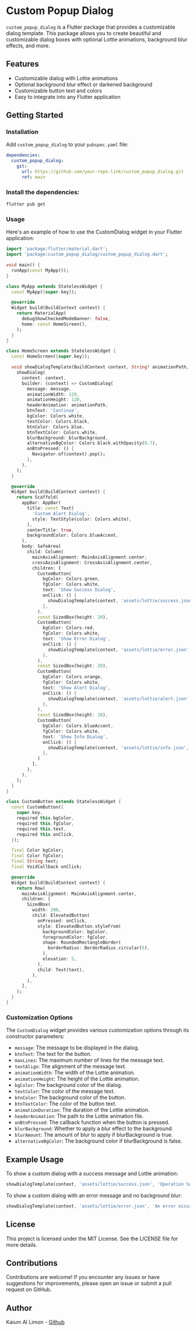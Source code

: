 # Custom Popup Dialog

`custom_popup_dialog` is a Flutter package that provides a customizable dialog template. This package allows you to create beautiful and customizable dialog boxes with optional Lottie animations, background blur effects, and more.

## Features

- Customizable dialog with Lottie animations
- Optional background blur effect or darkened background
- Customizable button text and colors
- Easy to integrate into any Flutter application

## Getting Started

### Installation

Add `custom_popup_dialog` to your `pubspec.yaml` file:

```yaml
dependencies:
  custom_popup_dialog:
    git:
      url: https://github.com/your-repo-link/custom_popup_dialog.git
      ref: main

```

### Install the dependencies:

```sh
flutter pub get
```

### Usage
Here's an example of how to use the CustomDialog widget in your Flutter application:


``` dart
import 'package:flutter/material.dart';
import 'package:custom_popup_dialog/custom_popup_dialog.dart';

void main() {
  runApp(const MyApp());
}

class MyApp extends StatelessWidget {
  const MyApp({super.key});

  @override
  Widget build(BuildContext context) {
    return MaterialApp(
      debugShowCheckedModeBanner: false,
      home: const HomeScreen(),
    );
  }
}

class HomeScreen extends StatelessWidget {
  const HomeScreen({super.key});

  void showDialogTemplate(BuildContext context, String? animationPath, String message, {bool blurBackground = true}) {
    showDialog(
      context: context,
      builder: (context) => CustomDialog(
        message: message,
        animationWidth: 120,
        animationHeight: 120,
        headerAnimation: animationPath,
        btnText: 'Continue',
        bgColor: Colors.white,
        textColor: Colors.black,
        btnColor: Colors.blue,
        btnTextColor: Colors.white,
        blurBackground: blurBackground,
        alternativeBgColor: Colors.black.withOpacity(0.7),
        onBtnPressed: () {
          Navigator.of(context).pop();
        },
      ),
    );
  }

  @override
  Widget build(BuildContext context) {
    return Scaffold(
      appBar: AppBar(
        title: const Text(
          'Custom Alert Dialog',
          style: TextStyle(color: Colors.white),
        ),
        centerTitle: true,
        backgroundColor: Colors.blueAccent,
      ),
      body: SafeArea(
        child: Column(
          mainAxisAlignment: MainAxisAlignment.center,
          crossAxisAlignment: CrossAxisAlignment.center,
          children: [
            CustomButton(
              bgColor: Colors.green,
              fgColor: Colors.white,
              text: 'Show Success Dialog',
              onClick: () {
                showDialogTemplate(context, 'assets/lottie/success.json', 'Operation Successful!', blurBackground: true);
              },
            ),
            const SizedBox(height: 20),
            CustomButton(
              bgColor: Colors.red,
              fgColor: Colors.white,
              text: 'Show Error Dialog',
              onClick: () {
                showDialogTemplate(context, 'assets/lottie/error.json', 'An error occurred!', blurBackground: false);
              },
            ),
            const SizedBox(height: 20),
            CustomButton(
              bgColor: Colors.orange,
              fgColor: Colors.white,
              text: 'Show Alert Dialog',
              onClick: () {
                showDialogTemplate(context, 'assets/lottie/alert.json', 'This is an alert!', blurBackground: true);
              },
            ),
            const SizedBox(height: 20),
            CustomButton(
              bgColor: Colors.blueAccent,
              fgColor: Colors.white,
              text: 'Show Info Dialog',
              onClick: () {
                showDialogTemplate(context, 'assets/lottie/info.json', 'Here is some information.', blurBackground: false);
              },
            )
          ],
        ),
      ),
    );
  }
}

class CustomButton extends StatelessWidget {
  const CustomButton({
    super.key,
    required this.bgColor,
    required this.fgColor,
    required this.text,
    required this.onClick,
  });

  final Color bgColor;
  final Color fgColor;
  final String text;
  final VoidCallback onClick;

  @override
  Widget build(BuildContext context) {
    return Row(
      mainAxisAlignment: MainAxisAlignment.center,
      children: [
        SizedBox(
          width: 200,
          child: ElevatedButton(
            onPressed: onClick,
            style: ElevatedButton.styleFrom(
              backgroundColor: bgColor,
              foregroundColor: fgColor,
              shape: RoundedRectangleBorder(
                borderRadius: BorderRadius.circular(5),
              ),
              elevation: 5,
            ),
            child: Text(text),
          ),
        ),
      ],
    );
  }
}
```

### Customization Options

The `CustomDialog` widget provides various customization options through its constructor parameters:

- `message`: The message to be displayed in the dialog.
- `btnText`: The text for the button.
- `maxLines`: The maximum number of lines for the message text.
- `textAlign`: The alignment of the message text.
- `animationWidth`: The width of the Lottie animation.
- `animationHeight`: The height of the Lottie animation.
- `bgColor`: The background color of the dialog.
- `textColor`: The color of the message text.
- `btnColor`: The background color of the button.
- `btnTextColor`: The color of the button text.
- `animationDuration`: The duration of the Lottie animation.
- `headerAnimation`: The path to the Lottie animation file.
- `onBtnPressed`: The callback function when the button is pressed.
- `blurBackground`: Whether to apply a blur effect to the background.
- `blurAmount`: The amount of blur to apply if blurBackground is true.
- `alternativeBgColor`: The background color if blurBackground is false.


## Example Usage
To show a custom dialog with a success message and Lottie animation:

```dart
showDialogTemplate(context, 'assets/lottie/success.json', 'Operation Successful!', blurBackground: true);
```

To show a custom dialog with an error message and no background blur:

```dart
showDialogTemplate(context, 'assets/lottie/error.json', 'An error occurred!', blurBackground: false);
```


## License
This project is licensed under the MIT License. See the <a>LICENSE</a> file for more details.

## Contributions
Contributions are welcome! If you encounter any issues or have suggestions for improvements, please open an issue or submit a pull request on GitHub.

## Author
Kaium Al Limon - <a href='https://www.github.com/turt5'>Github</a>